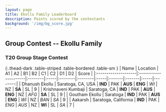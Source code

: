 ```yaml
---
layout: page
title: Ekollu Family Leaderboard
description: Points scored by the contestants
background: '/img/bg_score.jpg'
---
```

<link href="https://maxcdn.bootstrapcdn.com/bootstrap/3.3.6/css/bootstrap.min.css" rel="stylesheet" />
<script src="https://maxcdn.bootstrapcdn.com/bootstrap/3.3.6/js/bootstrap.min.js"></script>

## Group Contest -- Ekollu Family


### T20 Group Stage Contest 


{:.thead-dark .table-striped .table-bordered .table-sm }
| Name                | Location             | A1      | A2   | B1      | B2      | C1   | C2     | D1     | D2   |   Score |
|:--------------------|:---------------------|:--------|:-----|:--------|:--------|:-----|:-------|:-------|:-----|--------:|
| Dhanush Ekollu      | Saratoga, CA, USA    | **IND** | PAK  | **AUS** | **ENG** | *WI* | NZ     | **SA** | SL   |       9 |
| Krishnaveni Kumbaji | Saratoga, CA         | **IND** | PAK  | **AUS** | **ENG** | NZ   | *AFG*  | **SA** | SL   |       9 |
| Goutham Ekollu      | Saratoga             | **IND** | PAK  | **AUS** | **ENG** | *WI* | NZ     | *BAN*  | *SA* |       9 |
| Aakarsh             | Saratoga, California | **IND** | PAK  | *ENG*   | *AUS*   | NZ   | **WI** | SL     | *SA* |       7 |

 <br>


<br>
